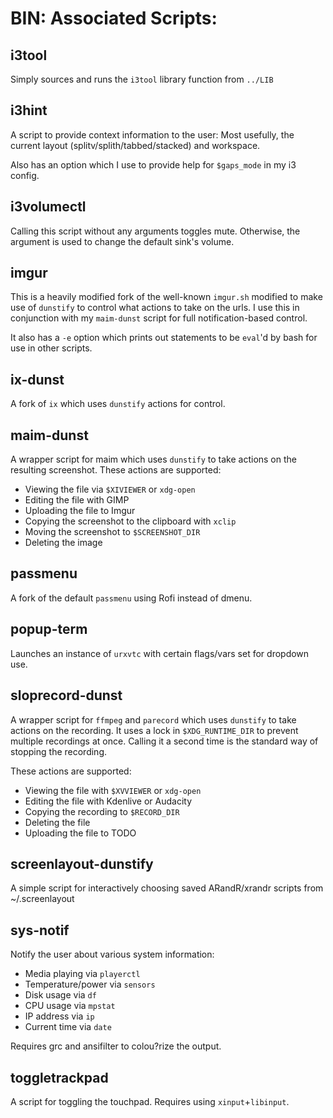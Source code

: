 # BIN: Associated Scripts:

## i3tool

Simply sources and runs the `i3tool` library function from `../LIB`

## i3hint

A script to provide context information to the user:  Most usefully, the current layout (splitv/splith/tabbed/stacked) and workspace.

Also has an option which I use to provide help for `$gaps_mode` in my i3 config.

## i3volumectl

Calling this script without any arguments toggles mute.  Otherwise, the argument is used to change the default sink's volume.


## imgur

This is a heavily modified fork of the well-known `imgur.sh` modified to make use of `dunstify` to control what actions to take on the urls.  I use this in conjunction with my `maim-dunst` script for full notification-based control.

It also has a `-e` option which prints out statements to be `eval`'d by bash for use in other scripts.

## ix-dunst

A fork of `ix` which uses `dunstify` actions for control.


## maim-dunst

A wrapper script for maim which uses `dunstify` to take actions on the resulting screenshot.  These actions are supported:

* Viewing the file via `$XIVIEWER` or `xdg-open`
* Editing the file with GIMP
* Uploading the file to Imgur
* Copying the screenshot to the clipboard with `xclip`
* Moving the screenshot to `$SCREENSHOT_DIR`
* Deleting the image

## passmenu

A fork of the default `passmenu` using Rofi instead of dmenu.


## popup-term

Launches an instance of `urxvtc` with certain flags/vars set for dropdown use.

## sloprecord-dunst

A wrapper script for `ffmpeg` and `parecord` which uses `dunstify` to take actions on the recording.  It uses a lock in `$XDG_RUNTIME_DIR` to prevent multiple recordings at once.  Calling it a second time is the standard way of stopping the recording.

These actions are supported:

* Viewing the file with `$XVVIEWER` or `xdg-open`
* Editing the file with Kdenlive or Audacity
* Copying the recording to `$RECORD_DIR`
* Deleting the file
* Uploading the file to TODO

## screenlayout-dunstify

A simple script for interactively choosing saved ARandR/xrandr scripts from ~/.screenlayout

## sys-notif

Notify the user about various system information:

* Media playing via `playerctl`
* Temperature/power via `sensors`
* Disk usage via `df`
* CPU usage via `mpstat`
* IP address via `ip`
* Current time via `date`

Requires grc and ansifilter to colou?rize the output.

## toggletrackpad

A script for toggling the touchpad. Requires using `xinput`+`libinput`.
